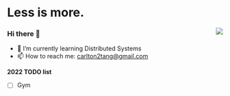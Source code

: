 # Less is more.

<a href="https://github.com/2niuhe"><img align='right' src="https://github-readme-stats.vercel.app/api?username=2niuhe&show_icons=true&theme=radical&count_private=true"></a>

### Hi there 👋
- 🌱 I’m currently learning Distributed Systems
- 📫 How to reach me: [carlton2tang@gmail.com](carlton2tang@gmail.com)

**2022 TODO list**
- [ ] Gym

